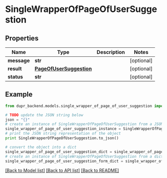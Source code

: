 # SingleWrapperOfPageOfUserSuggestion


## Properties
Name | Type | Description | Notes
------------ | ------------- | ------------- | -------------
**message** | **str** |  | [optional] 
**result** | [**PageOfUserSuggestion**](PageOfUserSuggestion.md) |  | [optional] 
**status** | **str** |  | [optional] 

## Example

```python
from dupr_backend.models.single_wrapper_of_page_of_user_suggestion import SingleWrapperOfPageOfUserSuggestion

# TODO update the JSON string below
json = "{}"
# create an instance of SingleWrapperOfPageOfUserSuggestion from a JSON string
single_wrapper_of_page_of_user_suggestion_instance = SingleWrapperOfPageOfUserSuggestion.from_json(json)
# print the JSON string representation of the object
print SingleWrapperOfPageOfUserSuggestion.to_json()

# convert the object into a dict
single_wrapper_of_page_of_user_suggestion_dict = single_wrapper_of_page_of_user_suggestion_instance.to_dict()
# create an instance of SingleWrapperOfPageOfUserSuggestion from a dict
single_wrapper_of_page_of_user_suggestion_form_dict = single_wrapper_of_page_of_user_suggestion.from_dict(single_wrapper_of_page_of_user_suggestion_dict)
```
[[Back to Model list]](../README.md#documentation-for-models) [[Back to API list]](../README.md#documentation-for-api-endpoints) [[Back to README]](../README.md)


